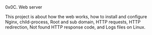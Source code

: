 0x0C. Web server

This project is about how the web works, how to
install and configure Nginx,
child-process,
Root and sub domain,
HTTP requests,
HTTP redirection,
Not found HTTP response code, and
Logs files on Linux.
